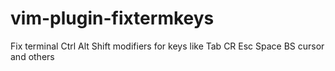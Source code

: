 # vim-plugin-fixtermkeys
Fix terminal Ctrl Alt Shift modifiers for keys like Tab CR Esc Space BS cursor and others
